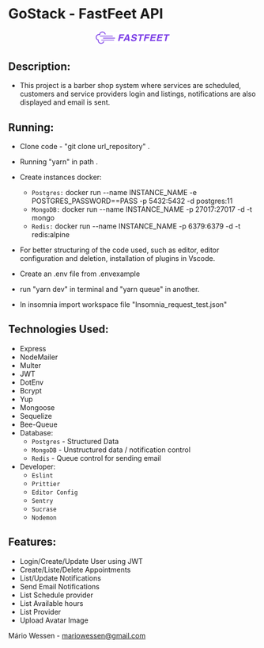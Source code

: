 <head>
	<h1>  GoStack - FastFeet API</h1>
</head>
<body>
	<p align="center">
  <img src="logo.png" width="150" title="Go Barber">
</p>
<div>
  
  ##  Description:  
   - This project is a barber shop system where services are scheduled, customers and service providers login and listings, notifications are also displayed and email is sent.
   
  ##  Running:  
   - Clone code - "git clone url_repository" .
   - Running "yarn" in path .
   - Create instances docker: 
        - `Postgres:` docker run --name INSTANCE_NAME -e POSTGRES_PASSWORD==PASS -p 5432:5432 -d postgres:11
        - `MongoDB:` docker run --name INSTANCE_NAME -p 27017:27017 -d -t mongo
        - `Redis:` docker run --name INSTANCE_NAME -p 6379:6379 -d -t redis:alpine
   - For better structuring of the code used, such as editor, editor configuration and deletion, installation of plugins in Vscode.
   
   - Create an .env file from .envexample
   
   - run "yarn dev" in terminal and "yarn queue" in another.
   
   - In insomnia import workspace file "Insomnia_request_test.json"
  
   ##  Technologies Used:
   - Express  
   - NodeMailer
   - Multer
   - JWT
   - DotEnv
   - Bcrypt
   - Yup
   - Mongoose
   - Sequelize
   - Bee-Queue
   - Database: 
        - `Postgres` - Structured Data
        - `MongoDB`  - Unstructured data / notification control
        - `Redis`    - Queue control for sending email
   - Developer:
        - `Eslint`
        - `Prittier`
        - `Editor Config`
        - `Sentry`
        - `Sucrase`
        - `Nodemon`
   
     
  
  ## Features:
  - Login/Create/Update User using JWT
  - Create/Liste/Delete Appointments
  - List/Update Notifications
  - Send Email Notifications
  - List Schedule provider
  - List Available hours
  - List Provider
  - Upload Avatar Image
   
</div>

</body>

<footer>
  <p>Mário Wessen - <a href="mailto:mariowessen@gmail.com">mariowessen@gmail.com</a></p>
</footer>




